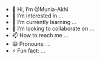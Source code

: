 - 👋 Hi, I’m @Munia-Akhi
- 👀 I’m interested in ...
- 🌱 I’m currently learning ...
- 💞️ I’m looking to collaborate on ...
- 📫 How to reach me ...
- 😄 Pronouns: ...
- ⚡ Fun fact: ...

<!---
Munia-Akhi/Munia-Akhi is a ✨ special ✨ repository because its `README.md` (this file) appears on your GitHub profile.
You can click the Preview link to take a look at your changes.
--->
